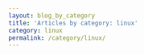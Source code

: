 ```yaml
---
layout: blog_by_category
title: 'Articles by category: linux'
category: linux
permalink: /category/linux/
---
```

